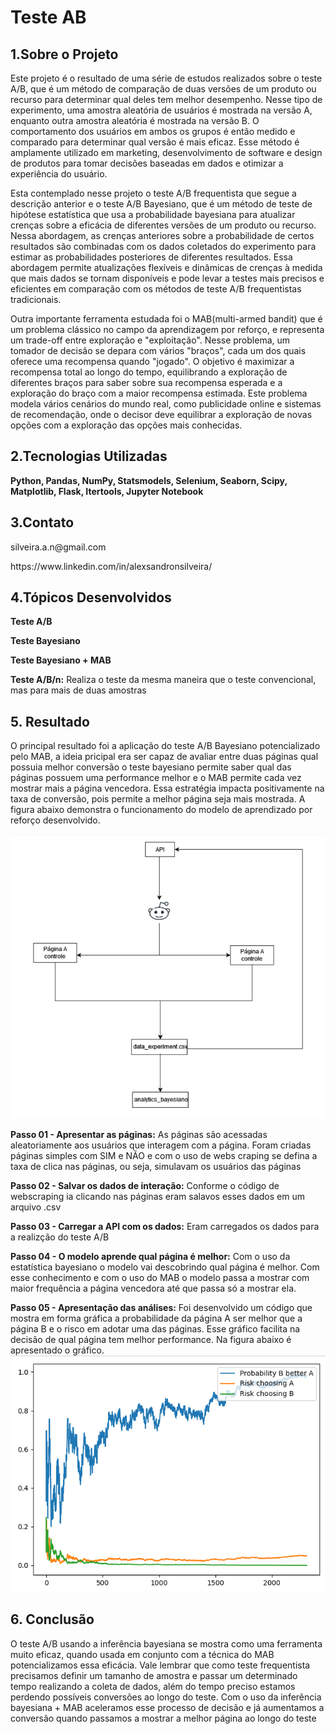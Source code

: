 # Teste AB

## 1.Sobre o Projeto

Este projeto é o resultado de uma série de estudos realizados sobre o teste A/B, que é um método de comparação de duas versões de um produto 
ou recurso para determinar qual deles tem melhor desempenho. Nesse tipo de experimento, uma amostra aleatória de usuários é mostrada na versão A, 
enquanto outra amostra aleatória é mostrada na versão B. O comportamento dos usuários em ambos os grupos é então medido e comparado para determinar qual versão é mais eficaz. 
Esse método é amplamente utilizado em marketing, desenvolvimento de software e design de produtos para tomar decisões baseadas em dados e otimizar a experiência do usuário.

Esta contemplado nesse projeto o teste A/B frequentista que segue a descrição anterior e o teste A/B Bayesiano, que é um método de teste de hipótese estatística 
que usa a probabilidade bayesiana para atualizar crenças sobre a eficácia de diferentes versões de um produto ou recurso. 
Nessa abordagem, as crenças anteriores sobre a probabilidade de certos resultados são combinadas com os dados coletados do experimento para estimar 
as probabilidades posteriores de diferentes resultados. Essa abordagem permite atualizações flexíveis e dinâmicas de crenças à medida que mais dados 
se tornam disponíveis e pode levar a testes mais precisos e eficientes em comparação com os métodos de teste A/B frequentistas tradicionais.

Outra importante ferramenta estudada foi o MAB(multi-armed bandit) que é um problema clássico no campo da aprendizagem por reforço, 
e representa um trade-off entre exploração e "exploitação". Nesse problema, um tomador de decisão se depara com vários "braços", 
cada um dos quais oferece uma recompensa quando "jogado". O objetivo é maximizar a recompensa total ao longo do tempo, 
equilibrando a exploração de diferentes braços para saber sobre sua recompensa esperada e a exploração do braço com a maior recompensa estimada. 
Este problema modela vários cenários do mundo real, como publicidade online e sistemas de recomendação, onde o decisor deve equilibrar a exploração 
de novas opções com a exploração das opções mais conhecidas.


## 2.Tecnologias Utilizadas

**Python, Pandas, NumPy, Statsmodels, Selenium, Seaborn, Scipy, Matplotlib, Flask, Itertools, Jupyter Notebook**


## 3.Contato

  <p>silveira.a.n@gmail.com<p>
  <p>https://www.linkedin.com/in/alexsandronsilveira/<p>


## 4.Tópicos Desenvolvidos

**Teste A/B**

**Teste Bayesiano**

**Teste Bayesiano + MAB**
  
**Teste A/B/n:** Realiza o teste da mesma maneira que o teste convencional, mas para mais de duas amostras


## 5. Resultado

O principal resultado foi a aplicação do teste A/B Bayesiano potencializado pelo MAB, a ideia pricipal era ser capaz de avaliar entre 
duas páginas qual possuia melhor conversão o teste bayesiano permite saber qual das páginas possuem uma performance melhor e o MAB permite
cada vez mostrar mais a página vencedora. Essa estratégia impacta positivamente na taxa de conversão, pois permite a melhor página seja mais mostrada.
A figura abaixo demonstra o funcionamento do modelo de aprendizado por reforço desenvolvido.

![image](teste_bayesiano_MAB/ab_mab_bayes.png)

**Passo 01 - Apresentar as páginas:** As páginas são acessadas aleatoriamente aos usuários que interagem com a página. Foram criadas páginas simples
com SIM e NÃO e com o uso de webs craping se defina a taxa de clica nas páginas, ou seja, simulavam os usuários das páginas
    
**Passo 02 - Salvar os dados de interação:** Conforme o código de webscraping ia clicando nas páginas eram salavos esses dados em um arquivo .csv
    
**Passo 03 - Carregar a API com os dados:** Eram carregados os dados para a realizção do teste A/B
    
**Passo 04 - O modelo aprende qual página é melhor:** Com o uso da estatística bayesiano o modelo vai descobrindo qual página é melhor. Com esse conhecimento 
e com o uso do MAB o modelo passa a mostrar com maior frequência a página vencedora até que passa só a mostrar ela.
    
**Passo 05 - Apresentação das análises:** Foi desenvolvido um código que mostra em forma gráfica a probabilidade da página A ser melhor que a página B
e o risco em adotar uma das páginas. Esse gráfico facilita na decisão de qual página tem melhor performance. Na figura abaixo é apresentado o gráfico.
![image](teste_bayesiano_MAB/analytics.png)


## 6. Conclusão
    
O teste A/B usando a inferência bayesiana se mostra como uma ferramenta muito eficaz, quando usada em conjunto com a técnica do MAB potencializamos essa eficácia.
Vale lembrar que como teste frequentista precisamos definir um tamanho de amostra e passar um determinado tempo realizando a coleta de dados, além do tempo preciso 
estamos perdendo possíveis conversões ao longo do teste. Com o uso da inferência bayesiana + MAB aceleramos esse processo de decisão e já aumentamos a conversão 
quando passamos a mostrar a melhor página ao longo do teste
